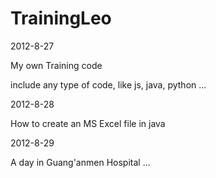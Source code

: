 TrainingLeo
==============

2012-8-27 

My own Training code

include any type of code, like js, java, python ...

2012-8-28

  How to create an MS Excel file in java

2012-8-29

  A day in Guang'anmen Hospital ...